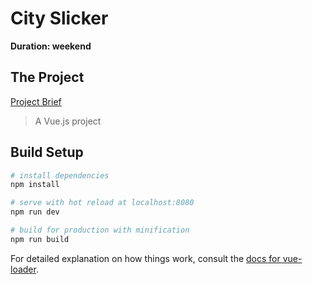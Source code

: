 # City Slicker
**Duration: weekend**

## The Project

[Project Brief](https://gist.github.com/futuresocks/031986766572aaecdbaffc17adf495f8)


> A Vue.js project

## Build Setup

``` bash
# install dependencies
npm install

# serve with hot reload at localhost:8080
npm run dev

# build for production with minification
npm run build
```

For detailed explanation on how things work, consult the [docs for vue-loader](http://vuejs.github.io/vue-loader).
